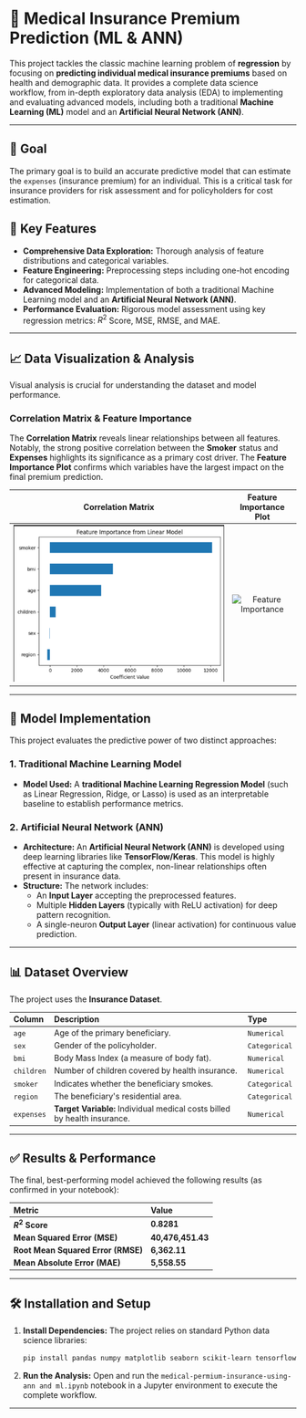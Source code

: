 # 🏥 Medical Insurance Premium Prediction (ML & ANN)

This project tackles the classic machine learning problem of **regression** by focusing on **predicting individual medical insurance premiums** based on health and demographic data. It provides a complete data science workflow, from in-depth exploratory data analysis (EDA) to implementing and evaluating advanced models, including both a traditional **Machine Learning (ML)** model and an **Artificial Neural Network (ANN)**.

---

## 🎯 Goal

The primary goal is to build an accurate predictive model that can estimate the `expenses` (insurance premium) for an individual. This is a critical task for insurance providers for risk assessment and for policyholders for cost estimation.

## 🚀 Key Features

* **Comprehensive Data Exploration:** Thorough analysis of feature distributions and categorical variables.
* **Feature Engineering:** Preprocessing steps including one-hot encoding for categorical data.
* **Advanced Modeling:** Implementation of both a traditional Machine Learning model and an **Artificial Neural Network (ANN)**.
* **Performance Evaluation:** Rigorous model assessment using key regression metrics: $R^2$ Score, MSE, RMSE, and MAE.

---

## 📈 Data Visualization & Analysis

Visual analysis is crucial for understanding the dataset and model performance.

### Correlation Matrix & Feature Importance

The **Correlation Matrix** reveals linear relationships between all features. Notably, the strong positive correlation between the **Smoker** status and **Expenses** highlights its significance as a primary cost driver. The **Feature Importance Plot** confirms which variables have the largest impact on the final premium prediction.

| Correlation Matrix | Feature Importance Plot |
| :---: | :---: |
| ![Correlation Heatmap](images/Screenshot%202025-10-21%20143119.png) | ![Feature Importance](image_db2e5d.png) |

---

## 🧠 Model Implementation

This project evaluates the predictive power of two distinct approaches:

### 1. Traditional Machine Learning Model

* **Model Used:** A **traditional Machine Learning Regression Model** (such as Linear Regression, Ridge, or Lasso) is used as an interpretable baseline to establish performance metrics.

### 2. Artificial Neural Network (ANN)

* **Architecture:** An **Artificial Neural Network (ANN)** is developed using deep learning libraries like **TensorFlow/Keras**. This model is highly effective at capturing the complex, non-linear relationships often present in insurance data.
* **Structure:** The network includes:
    * An **Input Layer** accepting the preprocessed features.
    * Multiple **Hidden Layers** (typically with ReLU activation) for deep pattern recognition.
    * A single-neuron **Output Layer** (linear activation) for continuous value prediction.

---

## 📊 Dataset Overview

The project uses the **Insurance Dataset**.

| Column | Description | Type |
| :--- | :--- | :--- |
| `age` | Age of the primary beneficiary. | `Numerical` |
| `sex` | Gender of the policyholder. | `Categorical` |
| `bmi` | Body Mass Index (a measure of body fat). | `Numerical` |
| `children` | Number of children covered by health insurance. | `Numerical` |
| `smoker` | Indicates whether the beneficiary smokes. | `Categorical` |
| `region` | The beneficiary's residential area. | `Categorical` |
| `expenses` | **Target Variable:** Individual medical costs billed by health insurance. | `Numerical` |

---

## ✅ Results & Performance

The final, best-performing model achieved the following results (as confirmed in your notebook):

| Metric | Value |
| :--- | :--- |
| **$R^2$ Score** | **0.8281** |
| **Mean Squared Error (MSE)** | **40,476,451.43** |
| **Root Mean Squared Error (RMSE)** | **6,362.11** |
| **Mean Absolute Error (MAE)** | **5,558.55** |

---

## 🛠️ Installation and Setup


1.  **Install Dependencies:**
    The project relies on standard Python data science libraries:
    ```bash
    pip install pandas numpy matplotlib seaborn scikit-learn tensorflow keras
    ```

2.  **Run the Analysis:**
    Open and run the `medical-permium-insurance-using-ann and ml.ipynb` notebook in a Jupyter environment to execute the complete workflow.

---

